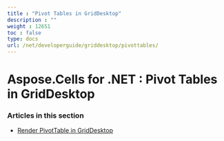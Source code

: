 ```yaml
---
title : "Pivot Tables in GridDesktop" 
description : "" 
weight : 12651 
toc : false
type: docs
url: /net/developerguide/griddesktop/pivottables/
---
```


# Aspose.Cells for .NET : Pivot Tables in GridDesktop


### Articles in this section

*    [Render PivotTable in GridDesktop](https://docs2.aspose.com/cells/net/developerguide/griddesktop/pivottables/render+pivottable+in+griddesktop/)    

           

 

